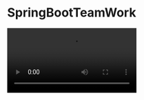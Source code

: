 # SpringBootTeamWork
![Demo](https://user-images.githubusercontent.com/40495273/113166945-ddc31f00-9260-11eb-968a-25a0fec77e5b.mp4)

